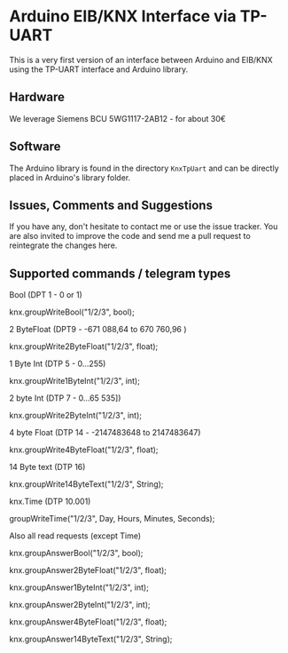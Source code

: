 Arduino EIB/KNX Interface via TP-UART
=====================================


This is a very first version of an interface between Arduino and EIB/KNX using the TP-UART interface and Arduino library.


Hardware
--------

We leverage Siemens BCU 5WG1117-2AB12 - for about 30€

Software
--------

The Arduino library is found in the directory `KnxTpUart` and can be directly placed in Arduino's library folder. 


Issues, Comments and Suggestions
--------------------------------

If you have any, don't hesitate to contact me or use the issue tracker. You are also invited to improve the code and send me a pull request to reintegrate the changes here.

Supported commands / telegram types
-----------------------------------

Bool (DPT 1 - 0 or 1)

knx.groupWriteBool("1/2/3", bool);


2 ByteFloat (DPT9 - -671 088,64 to 670 760,96 )

knx.groupWrite2ByteFloat("1/2/3", float);


1 Byte Int (DTP 5 - 0...255)

knx.groupWrite1ByteInt("1/2/3", int);


2 byte Int (DTP 7 - 0…65 535])

knx.groupWrite2ByteInt("1/2/3", int);


4 byte Float (DTP 14 - -2147483648 to 2147483647) 

knx.groupWrite4ByteFloat("1/2/3", float);


14 Byte text (DTP 16)

knx.groupWrite14ByteText("1/2/3", String);


knx.Time (DTP 10.001)

groupWriteTime("1/2/3", Day, Hours, Minutes, Seconds);


Also all read requests (except Time)

knx.groupAnswerBool("1/2/3", bool);

knx.groupAnswer2ByteFloat("1/2/3", float);

knx.groupAnswer1ByteInt("1/2/3", int);

knx.groupAnswer2ByteInt("1/2/3", int);

knx.groupAnswer4ByteFloat("1/2/3", float);

knx.groupAnswer14ByteText("1/2/3", String);


